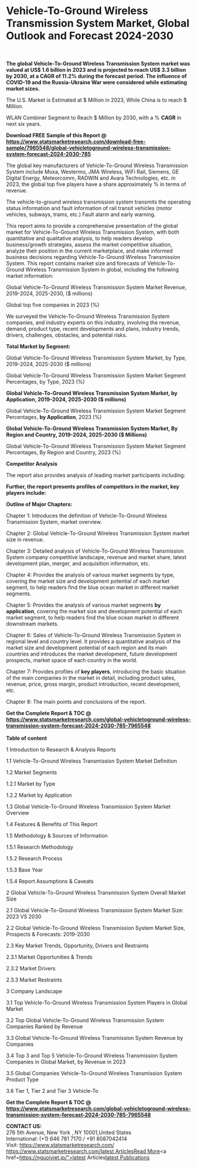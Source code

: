 <h1>Vehicle-To-Ground Wireless Transmission System Market, Global Outlook and Forecast 2024-2030</h1><br/><p><strong>The global Vehicle-To-Ground Wireless Transmission System market was valued at US$ 1.6 billion in 2023 and is projected to reach US$ 3.3 billion by 2030, at a <strong>CAGR</strong> of 11.2% during the forecast period. The influence of COVID-19 and the Russia-Ukraine War were considered while estimating market sizes.</strong></p><p>The U.S. Market is Estimated at $ Million in 2023, While China is to reach $ Million.</p><p>WLAN Combiner Segment to Reach $ Million by 2030, with a % <strong>CAGR</strong> in next six years.</p><p><strong>Download FREE Sample of this Report @ <a href="https://www.statsmarketresearch.com/download-free-sample/7965548/global-vehicletoground-wireless-transmission-system-forecast-2024-2030-785">https://www.statsmarketresearch.com/download-free-sample/7965548/global-vehicletoground-wireless-transmission-system-forecast-2024-2030-785</a></strong></p><p>The global key manufacturers of Vehicle-To-Ground Wireless Transmission System include Moxa, Westermo, JMA Wireless, WiFi Rail, Siemens, GE Digital Energy, Meteorcomm, RADWIN and Avara Technologies, etc. in 2023, the global top five players have a share approximately % in terms of revenue.</p><p>The vehicle-to-ground wireless transmission system transmits the operating status information and fault information of rail transit vehicles (motor vehicles, subways, trams, etc.) Fault alarm and early warning.</p><p>This report aims to provide a comprehensive presentation of the global market for Vehicle-To-Ground Wireless Transmission System, with both quantitative and qualitative analysis, to help readers develop business/growth strategies, assess the market competitive situation, analyze their position in the current marketplace, and make informed business decisions regarding Vehicle-To-Ground Wireless Transmission System. This report contains market size and forecasts of Vehicle-To-Ground Wireless Transmission System in global, including the following market information:</p><p>Global Vehicle-To-Ground Wireless Transmission System Market Revenue, 2019-2024, 2025-2030, ($ millions)</p><p>Global top five companies in 2023 (%)</p><p>We surveyed the Vehicle-To-Ground Wireless Transmission System companies, and industry experts on this industry, involving the revenue, demand, product type, recent developments and plans, industry trends, drivers, challenges, obstacles, and potential risks.</p><p><strong>Total Market by Segment:</strong></p><p>Global Vehicle-To-Ground Wireless Transmission System Market, by Type, 2019-2024, 2025-2030 ($ millions)</p><p>Global Vehicle-To-Ground Wireless Transmission System Market Segment Percentages, by Type, 2023 (%)</p><p><strong>Global Vehicle-To-Ground Wireless Transmission System Market, <strong>by Application</strong>, 2019-2024, 2025-2030 ($ millions)</strong></p><p>Global Vehicle-To-Ground Wireless Transmission System Market Segment Percentages, <strong>by Application</strong>, 2023 (%)</p><p><strong>Global Vehicle-To-Ground Wireless Transmission System Market, By Region and Country, 2019-2024, 2025-2030 ($ Millions)</strong></p><p>Global Vehicle-To-Ground Wireless Transmission System Market Segment Percentages, By Region and Country, 2023 (%)</p><p><strong>Competitor Analysis</strong></p><p>The report also provides analysis of leading market participants including:</p><p><strong>Further, the report presents profiles of competitors in the market, <strong>key players</strong> include:</strong></p><p><strong>Outline of Major Chapters:</strong></p><p>Chapter 1: Introduces the definition of Vehicle-To-Ground Wireless Transmission System, market overview.</p><p>Chapter 2: Global Vehicle-To-Ground Wireless Transmission System market size in revenue.</p><p>Chapter 3: Detailed analysis of Vehicle-To-Ground Wireless Transmission System company competitive landscape, revenue and market share, latest development plan, merger, and acquisition information, etc.</p><p>Chapter 4: Provides the analysis of various market segments by type, covering the market size and development potential of each market segment, to help readers find the blue ocean market in different market segments.</p><p>Chapter 5: Provides the analysis of various market segments <strong>by application</strong>, covering the market size and development potential of each market segment, to help readers find the blue ocean market in different downstream markets.</p><p>Chapter 6: Sales of Vehicle-To-Ground Wireless Transmission System in regional level and country level. It provides a quantitative analysis of the market size and development potential of each region and its main countries and introduces the market development, future development prospects, market space of each country in the world.</p><p>Chapter 7: Provides profiles of <strong>key players</strong>, introducing the basic situation of the main companies in the market in detail, including product sales, revenue, price, gross margin, product introduction, recent development, etc.</p><p>Chapter 8: The main points and conclusions of the report.</p><div><b>Get the Complete Report & TOC @ <a href="https://www.statsmarketresearch.com/global-vehicletoground-wireless-transmission-system-forecast-2024-2030-785-7965548">https://www.statsmarketresearch.com/global-vehicletoground-wireless-transmission-system-forecast-2024-2030-785-7965548</a></b></div><br><b>Table of content</b><p>1 Introduction to Research & Analysis Reports<br />
 
  1.1 Vehicle-To-Ground Wireless Transmission System Market Definition<br />
 
  1.2 Market Segments<br />
 
  1.2.1 Market by Type<br />
 
  1.2.2 Market by Application<br />
 
  1.3 Global Vehicle-To-Ground Wireless Transmission System Market Overview<br />
 
  1.4 Features & Benefits of This Report<br />
 
  1.5 Methodology & Sources of Information<br />
 
  1.5.1 Research Methodology<br />
 
  1.5.2 Research Process<br />
 
  1.5.3 Base Year<br />
 
  1.5.4 Report Assumptions & Caveats<br />
 
 2 Global Vehicle-To-Ground Wireless Transmission System Overall Market Size<br />
 
  2.1 Global Vehicle-To-Ground Wireless Transmission System Market Size: 2023 VS 2030<br />
 
  2.2 Global Vehicle-To-Ground Wireless Transmission System Market Size, Prospects & Forecasts: 2019-2030<br />
 
  2.3 Key Market Trends, Opportunity, Drivers and Restraints<br />
 
  2.3.1 Market Opportunities & Trends<br />
 
  2.3.2 Market Drivers<br />
 
  2.3.3 Market Restraints<br />
 
 3 Company Landscape<br />
 
  3.1 Top Vehicle-To-Ground Wireless Transmission System Players in Global Market<br />
 
  3.2 Top Global Vehicle-To-Ground Wireless Transmission System Companies Ranked by Revenue<br />
 
  3.3 Global Vehicle-To-Ground Wireless Transmission System Revenue by Companies<br />
 
  3.4 Top 3 and Top 5 Vehicle-To-Ground Wireless Transmission System Companies in Global Market, by Revenue in 2023<br />
 
  3.5 Global Companies Vehicle-To-Ground Wireless Transmission System Product Type<br />
 
  3.6 Tier 1, Tier 2 and Tier 3 Vehicle-To<br><div><b>Get the Complete Report & TOC @ <a href="https://www.statsmarketresearch.com/global-vehicletoground-wireless-transmission-system-forecast-2024-2030-785-7965548">https://www.statsmarketresearch.com/global-vehicletoground-wireless-transmission-system-forecast-2024-2030-785-7965548</a></b></div></p> <b>CONTACT US:</b><br>276 5th Avenue, New York , NY 10001,United States<br>International: (+1) 646 781 7170 / +91 8087042414<br>Visit: <a href="https://www.statsmarketresearch.com/">https://www.statsmarketresearch.com/</a><br><a href="https://gyeongbokgung.com">https://www.statsmarketresearch.com/</a><a href="https://hallyeomaritime.com">latest Articles</a><a href="https://jingwansa.com">Read More</a><a href=https://nguoiviet.jp/">latest Articles</a><a href="https://www.intelmarketresearch.com/">latest Publications</a>